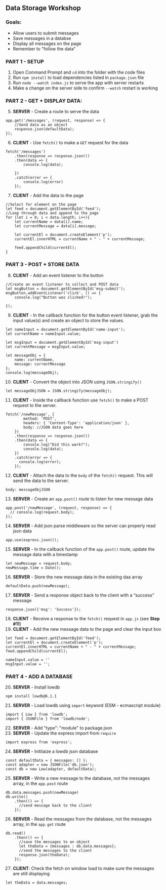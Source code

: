 Data Storage Workshop
---------------------

### Goals:
- Allow users to submit messages
- Save messages in a databse
- Display all messages on the page
- Remember to "follow the data"

### PART 1 - SETUP
1. Open Command Prompt and `cd` into the folder with the code files
2. Run `npm install` to load dependencies listed in `package.json` file
3. Run `node --watch index.js` to serve the app with server restarts
4. Make a change on the server side to confirm `--watch` restart is working

### PART 2 - GET + DISPLAY DATA:
5.  **SERVER** - Create a route to serve the data
```
app.get('/messages', (request, response) => {
    //Send data as an object
    response.json(defaultData);
});
```
6. **CLIENT** - Use `fetch()` to make a `GET` request for the data
```
fetch('/messages')
    .then(response => response.json())
    .then(data => {
        console.log(data);

    })
    .catch(error => {
        console.log(error)
    });
```
7. **CLIENT** - Add the data to the page
```
//Select for element on the page
let feed = document.getElementById('feed');
//Loop through data and append to the page
for (let i = 0; i < data.length; i++){
    let currentName = data[i].name;
    let currentMessage = data[i].message;

    let currentEl = document.createElement('p');
    currentEl.innerHTML = currentName + " - " + currentMessage;
    
    feed.appendChild(currentEl);
}
```
### PART 3 - POST + STORE DATA
8. **CLIENT** - Add an event listener to the button
```
//Create an event listener to collect and POST data
let msgButton = document.getElementById('msg-submit');
msgButton.addEventListener('click', () => {
    console.log("Button was clicked!");

});
```
9. **CLIENT** - In the callback function for the button event listener, grab the input value(s) and create an object to store the values.
```
let nameInput = document.getElementById('name-input');
let currentName = nameInput.value;

let msgInput = document.getElementById('msg-input')
let currentMessage = msgInput.value;

let messageObj = {
    name: currentName,
    message: currentMessage
};
console.log(messageObj);
```
10. **CLIENT** - Convert the object into JSON using `JSON.stringify()`
```
let messageObjJSON = JSON.stringify(messageObj);
```
11. **CLIENT** - Inside the callback function use `fetch()` to make a POST request to the server. 
```
fetch('/newMessage', {
        method: 'POST',
        headers: { 'Content-Type': 'application/json' },
        body: //JSON data goes here
    })
    .then(response => response.json())
    .then(data => {
        console.log("Did this work?");
        console.log(data);
    })
    .catch(error => {
      console.log(error);
    });
```
12. **CLIENT** - Attach the data to the `body` of the `fetch()` request. This will send the data to the server.
```
body: messageObjJSON
```
13. **SERVER** - Create an `app.post()` route to listen for new message data
```
app.post('/newMessage', (request, response) => {
  // console.log(request.body);
});
```
14. **SERVER** - Add json parse middleware so the server can properly read json data
```
app.use(express.json());
```
15. **SERVER** - In the callback function of the `app.post()` route, update the message data with a timestamp
```
let newMessage = request.body;
newMessage.time = Date();
```
16. **SERVER** - Store the new message data in the existing daa array
```
defaultData.push(newMessage);
```
17. **SERVER** - Send a response object back to the client with a “success” message
```
response.json({'msg': 'Success'});
```
18. **CLIENT** - Receive a response to the `fetch()` request in `app.js` (see **Step #11**)
19. **CLIENT** - Add the new message data to the page and clear the input box
```
let feed = document.getElementById('feed');
let currentEl = document.createElement('p');
currentEl.innerHTML = currentName + " - " + currentMessage;
feed.appendChild(currentEl);

nameInput.value = ''
msgInput.value = '';
```
### PART 4 - ADD A DATABASE
20. **SERVER** - Install lowdb
```
npm install lowdb@6.1.1
```
21. **SERVER** - Load lowdb using `import` keyword (ESM - ecmascript module)
```
import { Low } from 'lowdb';
import { JSONFile } from 'lowdb/node';
```
22. **SERVER** - Add "type": "module" to package.json
23. **SERVER** - Update the express import from `require`
```
import express from 'express';
```
24. **SERVER** - Initilaize a lowdb json database
```
const defaultData = { messages: [] };
const adapter = new JSONFile('db.json');
const db = new Low(adapter, defaultData);
```
25. **SERVER** - Write a new message to the database, not the messages array, in the `app.post` route
```
db.data.messages.push(newMessage)
db.write()
    .then(() => {
      //send message back to the client
    });
```
26. **SERVER** - Read the messages from the database, not the messages array, in the `app.get` route
```
db.read()
    .then(() => {
      //save the messages to an object
      let theData = {messages : db.data.messages};
      //send the messages to the client
      response.json(theData);
    });
```
27. **CLIENT**: Check the fetch on window load to make sure the messages are still displaying
```
let theData = data.messages;
```
